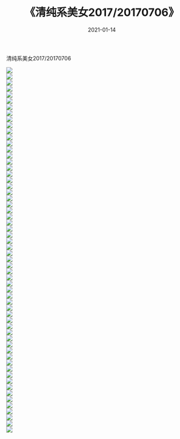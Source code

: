 ﻿---
layout: post
title:  《清纯系美女2017/20170706》
date:   2021-01-14
img: http://pic.660000.xyz/1:/清纯系美女/2017/20170706/000.jpg
categories: [美女, 清纯, 唯美]
---

清纯系美女2017/20170706

 ![](http://pic.660000.xyz/1:/清纯系美女/2017/20170706/001.png) <br>![](http://pic.660000.xyz/1:/清纯系美女/2017/20170706/002.png) <br>![](http://pic.660000.xyz/1:/清纯系美女/2017/20170706/003.png) <br>![](http://pic.660000.xyz/1:/清纯系美女/2017/20170706/004.png) <br>![](http://pic.660000.xyz/1:/清纯系美女/2017/20170706/005.png) <br>![](http://pic.660000.xyz/1:/清纯系美女/2017/20170706/006.png) <br>![](http://pic.660000.xyz/1:/清纯系美女/2017/20170706/007.png) <br>![](http://pic.660000.xyz/1:/清纯系美女/2017/20170706/008.png) <br>![](http://pic.660000.xyz/1:/清纯系美女/2017/20170706/009.png) <br>![](http://pic.660000.xyz/1:/清纯系美女/2017/20170706/010.png) <br>![](http://pic.660000.xyz/1:/清纯系美女/2017/20170706/011.png) <br>![](http://pic.660000.xyz/1:/清纯系美女/2017/20170706/012.png) <br>![](http://pic.660000.xyz/1:/清纯系美女/2017/20170706/013.png) <br>![](http://pic.660000.xyz/1:/清纯系美女/2017/20170706/014.png) <br>![](http://pic.660000.xyz/1:/清纯系美女/2017/20170706/015.png) <br>![](http://pic.660000.xyz/1:/清纯系美女/2017/20170706/016.png) <br>![](http://pic.660000.xyz/1:/清纯系美女/2017/20170706/017.png) <br>![](http://pic.660000.xyz/1:/清纯系美女/2017/20170706/018.png) <br>![](http://pic.660000.xyz/1:/清纯系美女/2017/20170706/019.png) <br>![](http://pic.660000.xyz/1:/清纯系美女/2017/20170706/020.png) <br>![](http://pic.660000.xyz/1:/清纯系美女/2017/20170706/021.png) <br>![](http://pic.660000.xyz/1:/清纯系美女/2017/20170706/022.png) <br>![](http://pic.660000.xyz/1:/清纯系美女/2017/20170706/023.png) <br>![](http://pic.660000.xyz/1:/清纯系美女/2017/20170706/024.png) <br>![](http://pic.660000.xyz/1:/清纯系美女/2017/20170706/025.png) <br>![](http://pic.660000.xyz/1:/清纯系美女/2017/20170706/026.png) <br>![](http://pic.660000.xyz/1:/清纯系美女/2017/20170706/027.png) <br>![](http://pic.660000.xyz/1:/清纯系美女/2017/20170706/028.png) <br>![](http://pic.660000.xyz/1:/清纯系美女/2017/20170706/029.png) <br>![](http://pic.660000.xyz/1:/清纯系美女/2017/20170706/030.png) <br>![](http://pic.660000.xyz/1:/清纯系美女/2017/20170706/031.png) <br>![](http://pic.660000.xyz/1:/清纯系美女/2017/20170706/032.png) <br>![](http://pic.660000.xyz/1:/清纯系美女/2017/20170706/033.png) <br>![](http://pic.660000.xyz/1:/清纯系美女/2017/20170706/034.png) <br>![](http://pic.660000.xyz/1:/清纯系美女/2017/20170706/035.png) <br>![](http://pic.660000.xyz/1:/清纯系美女/2017/20170706/036.png) <br>![](http://pic.660000.xyz/1:/清纯系美女/2017/20170706/037.png) <br>![](http://pic.660000.xyz/1:/清纯系美女/2017/20170706/038.png) <br>![](http://pic.660000.xyz/1:/清纯系美女/2017/20170706/039.png) <br>![](http://pic.660000.xyz/1:/清纯系美女/2017/20170706/040.png) <br>![](http://pic.660000.xyz/1:/清纯系美女/2017/20170706/041.png) <br>![](http://pic.660000.xyz/1:/清纯系美女/2017/20170706/042.png) <br>![](http://pic.660000.xyz/1:/清纯系美女/2017/20170706/043.png) <br>![](http://pic.660000.xyz/1:/清纯系美女/2017/20170706/044.png) <br>![](http://pic.660000.xyz/1:/清纯系美女/2017/20170706/045.png) <br>![](http://pic.660000.xyz/1:/清纯系美女/2017/20170706/046.png) <br>![](http://pic.660000.xyz/1:/清纯系美女/2017/20170706/047.png) <br>![](http://pic.660000.xyz/1:/清纯系美女/2017/20170706/048.png) <br>![](http://pic.660000.xyz/1:/清纯系美女/2017/20170706/049.png) <br>![](http://pic.660000.xyz/1:/清纯系美女/2017/20170706/050.png) <br>![](http://pic.660000.xyz/1:/清纯系美女/2017/20170706/051.png) <br>![](http://pic.660000.xyz/1:/清纯系美女/2017/20170706/052.png) <br>![](http://pic.660000.xyz/1:/清纯系美女/2017/20170706/053.png) <br>![](http://pic.660000.xyz/1:/清纯系美女/2017/20170706/054.png) <br>![](http://pic.660000.xyz/1:/清纯系美女/2017/20170706/055.png) <br>![](http://pic.660000.xyz/1:/清纯系美女/2017/20170706/056.png) <br>![](http://pic.660000.xyz/1:/清纯系美女/2017/20170706/057.png) <br>![](http://pic.660000.xyz/1:/清纯系美女/2017/20170706/058.png) <br>![](http://pic.660000.xyz/1:/清纯系美女/2017/20170706/059.png) <br>![](http://pic.660000.xyz/1:/清纯系美女/2017/20170706/060.png) <br>